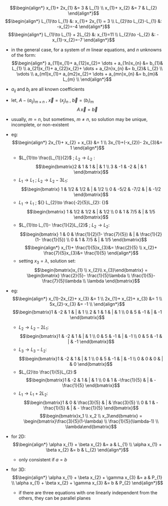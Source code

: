 $$\begin{align*}
	x_{1}+ 2x_{1} &= 3 & L_{1} \\
	x_{1}+ x_{2} &= 7 & L_{2} 
\end{align*}$$
$$\begin{align*}
L_{1}\to L_{1} &: x_{1}+ 2x_{1} = 3  \\
L_{2}\to L_{2}-L_{1} &: -x_{2}=-4  
\end{align*}$$
$$\begin{align*}
L_{1}\to L_{1} + 2L_{2} &: x_{1}=11  \\
L_{2}\to -L_{2} &: -x_{1}-x_{2}=-7  
\end{align*}$$
- in the general case, for a system of $m$ linear equations, and $n$ unknowns of the form: $$\begin{align*}
		a_{11}x_{1}+ a_{12}x_{2}+ \dots + a_{1n}x_{n} &= b_{1}& L_{1} \\
		a_{21}x_{1}+ a_{22}x_{2}+ \dots + a_{2n}x_{n} &= b_{2}& L_{2} \\
		\vdots \\
		a_{m1}x_{1}+ a_{m2}x_{2}+ \dots + a_{mn}x_{n} &= b_{m}& L_{m} \\
	\end{align*}$$
- $a_{ij}$ and $b_{i}$ are all known coefficients
- let, $A - (a_{ij})_{m\times n}$ , $\vec x = (x_{j})_{n}$ , $\vec b = (b_{i})_{m}$
$$A\,\vec x = \vec b$$
- usually, $m=n$, but sometimes, $m\neq n$, so solution may be unique, incomplete, or non-existent

- eg: $$\begin{align*}
		2x_{1}+ x_{2} + x_{3} &= 1 \\
		3x_{1}+(-x_{2})- 2x_{3}&= 1 
\end{align*}$$
	- $L_{1}\to \frac{L_{1}}{2}$ ; ${} L_{2}\to L_{2}: {}$ $$\begin{bmatrix}2 & 1 & 1 & | & 1 \\
	    3  & -1 & -2 & | & 1
	\end{bmatrix}$$
	- $L_{1}\to L_{1}$ ; $L_{2}\to L_{2}-3L_{1}:$ $$\begin{bmatrix}
	    1 & 1/2 & 1/2 & | & 1/2 \\ 
	    0 & -5/2 & -7/2 & | & -1/2
	\end{bmatrix}$$
	- $L_{1}\to L_{1}$ ; ${} L_{2}\to \frac{-2}{5}L_{2}: {}$ $$\begin{bmatrix}
	    1 & 1/2 & 1/2 & | & 1/2 \\ 
	    0 & 1 & 7/5 & | & 1/5
	\end{bmatrix}$$
	- $L_{1}\to L_{1}- \frac{1}{2}L_{2}$ ; $L_{2}\to L_{2}:$ $$\begin{bmatrix}
	    1 & 0 & \frac{1}{2}(1- \frac{7}{5}) & | & \frac{1}{2}(1- \frac{1}{5}) \\ 
	    0 & 1 & 7/5 & | & 1/5
	\end{bmatrix}$$
	$$\begin{align*}
x_{1}+ \frac{1}{5}x_{3}&= \frac{2}{5} \\
x_{2}+ \frac{7}{5}x_{3}&= \frac{1}{5}
\end{align*}$$
	- setting $x_{3}=\lambda$, solution set: $$\begin{bmatrix}x_{1} \\ x_{2}\\ x_{3}\end{bmatrix} = \begin{bmatrix} \frac{2}{5}- \frac{1}{5}\lambda \\ \frac{1}{5}- \frac{7}{5}\lambda \\ \lambda \end{bmatrix}$$

- eg: $$\begin{align*}
		x_{1}-2x_{2}+ x_{3} &= 1 \\
		2x_{1}+ x_{2}+ x_{3} &= 1 \\
		5x_{2}-x_{3} &= -1 \\
 \end{align*}$$
	 $$\begin{bmatrix}1 & -2 & 1 & | & 1 \\
	    2 & 1 & 1 & | & 1 \\
	    0 & 5 & -1 & | & -1
	 \end{bmatrix}$$
	 - $L_{2}\to L_{2}-2L_{1}:$ $$\begin{bmatrix}1 & -2 & 1 & | & 1 \\
	    0 & 5 & -1 & | & -1 \\
	    0 & 5 & -1 & | & -1
	 \end{bmatrix}$$
	 - $L_{3}\to L_{3}-L_{2}:$ $$\begin{bmatrix}1 & -2 & 1 & | & 1 \\
	    0 & 5 & -1 & | & -1 \\
	    0 & 0 & 0 & | & 0
	 \end{bmatrix}$$
	- $L_{2}\to \frac{1}{5}L_{2}:$ $$\begin{bmatrix}1 & -2 & 1 & | & 1 \\
	    0 & 1 & -\frac{1}{5} & | & - \frac{1}{5}
	 \end{bmatrix}$$
	 - $L_{1}\to L_{1}+2L_{2}:$ $$\begin{bmatrix}1 & 0 & \frac{3}{5} & | & \frac{3}{5} \\
	    0 & 1 & -\frac{1}{5} & | & - \frac{1}{5}
	 \end{bmatrix}$$
	 $$\begin{bmatrix}x_1 \\ x_2 \\ x_3\end{bmatrix} = \begin{bmatrix}\frac{3}{5}(1-\lambda) \\ \frac{1}{5}(\lambda-1) \\ \lambda\end{bmatrix}$$
- for 2D: $$\begin{align*}
		\alpha x_{1} + \beta x_{2} &= a & L_{1} \\ 
		\alpha x_{1} + \beta x_{2} &= b & L_{2} 
	\end{align*}$$
	- only consistent if $a=b$
- for 3D: $$\begin{align*}
		\alpha x_{1} + \beta x_{2} + \gamma x_{3} &= a & P_{1} \\ 
		\alpha x_{1} + \beta x_{2} + \gamma x_{3} &= b & P_{2} 
	\end{align*}$$
	- if there are three equations with one linearly independent from the others, they can be parallel planes
